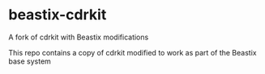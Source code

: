 # beastix-cdrkit
A fork of cdrkit with Beastix modifications

This repo contains a copy of cdrkit modified to work as part of the Beastix base system
